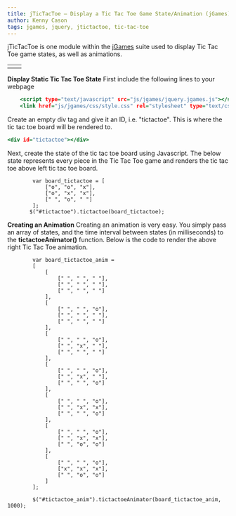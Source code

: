 ```yaml
---
title: jTicTacToe – Display a Tic Tac Toe Game State/Animation (jGames)
author: Kenny Cason
tags: jgames, jquery, jtictactoe, tic-tac-toe
---
```


jTicTacToe is one module within the <a href="/posts/2011-08-08-jgames.html">jGames</a> suite used to display Tic Tac Toe game states, as well as animations.

<table><tr>
<td><div id="tictactoe"></div></td>
<td><div id="tictactoe_anim"></div></td>
</tr></table>

<strong>Display Static Tic Tac Toe State</strong>
First include the following lines to your webpage

```{.html .numberLines startFrom="1"}
    <script type="text/javascript" src="js/jgames/jquery.jgames.js"></script>
    <link href="js/jgames/css/style.css" rel="stylesheet" type="text/css" />

```
Create an empty div tag and give it an ID, i.e. "tictactoe". This is where the tic tac toe board will be rendered to.

```{.html .numberLines startFrom="1"}
<div id="tictactoe"></div>

```
Next, create the state of the tic tac toe board using Javascript. The below state represents every piece in the Tic Tac Toe game and renders the tic tac toe above left tic tac toe board.

```{.javascript .numberLines startFrom="1"}
        var board_tictactoe = [
            ["o", "o", "x"],
            ["o", "x", "x"],
            [" ", "o", " "]
        ];
       $("#tictactoe").tictactoe(board_tictactoe);
```

<strong>Creating an Animation</strong>
Creating an animation is very easy. You simply pass an array of states, and the time interval between states (in milliseconds) to the <b>tictactoeAnimator()</b> function. Below is the code to render the above right Tic Tac Toe animation.

```{.javascript .numberLines startFrom="1"}
        var board_tictactoe_anim =
        [
            [
                [" ", " ", " "],
                [" ", " ", " "],
                [" ", " ", " "]
            ],
            [
                [" ", " ", "o"],
                [" ", " ", " "],
                [" ", " ", " "]
            ],
            [
                [" ", " ", "o"],
                [" ", "x", " "],
                [" ", " ", " "]
            ],
            [
                [" ", " ", "o"],
                [" ", "x", " "],
                [" ", " ", "o"]
            ],
            [
                [" ", " ", "o"],
                [" ", "x", "x"],
                [" ", " ", "o"]
            ],
            [
                [" ", " ", "o"],
                [" ", "x", "x"],
                [" ", "o", "o"]
            ],
            [
                [" ", " ", "o"],
                ["x", "x", "x"],
                [" ", "o", "o"]
            ]
        ];

        $("#tictactoe_anim").tictactoeAnimator(board_tictactoe_anim, 1000);
```
<script src="//ajax.googleapis.com/ajax/libs/jquery/1.6.2/jquery.min.js" type="text/javascript"></script>
<script type="text/javascript" src="/js/jgames/jquery.jgames.js"></script>
<script type="text/javascript" src="/js/jgames/jquery.jgames.demo-data.js"></script>
<link href="/js/jgames/css/style.css" rel="stylesheet" type="text/css" />
<script type="text/javascript">
<!--
$(document).ready(function(){$("#tictactoe").tictactoe(board_tictactoe);$("#tictactoe_anim").tictactoeAnimator(board_tictactoe_anim, 1000);});
//--></script>

